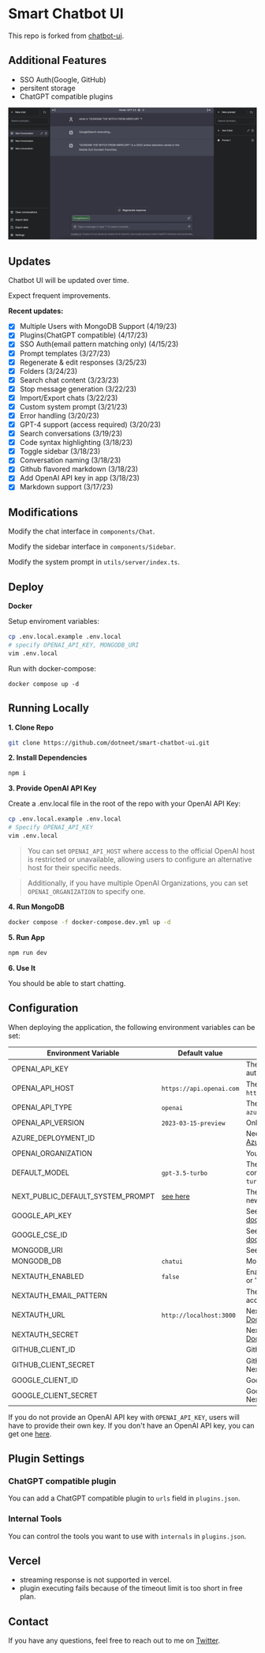 # Smart Chatbot UI

This repo is forked from [chatbot-ui](https://github.com/mckaywrigley/chatbot-ui).

## Additional Features

 - SSO Auth(Google, GitHub)
 - persitent storage 
 - ChatGPT compatible plugins

![Chatbot UI](./docs/screenshot_2023-04-18.png)

## Updates

Chatbot UI will be updated over time.

Expect frequent improvements.

**Recent updates:**

- [x] Multiple Users with MongoDB Support (4/19/23)
- [x] Plugins(ChatGPT compatible) (4/17/23)
- [x] SSO Auth(email pattern matching only) (4/15/23)
- [x] Prompt templates (3/27/23)
- [x] Regenerate & edit responses (3/25/23)
- [x] Folders (3/24/23)
- [x] Search chat content (3/23/23)
- [x] Stop message generation (3/22/23)
- [x] Import/Export chats (3/22/23)
- [x] Custom system prompt (3/21/23)
- [x] Error handling (3/20/23)
- [x] GPT-4 support (access required) (3/20/23)
- [x] Search conversations (3/19/23)
- [x] Code syntax highlighting (3/18/23)
- [x] Toggle sidebar (3/18/23)
- [x] Conversation naming (3/18/23)
- [x] Github flavored markdown (3/18/23)
- [x] Add OpenAI API key in app (3/18/23)
- [x] Markdown support (3/17/23)

## Modifications

Modify the chat interface in `components/Chat`.

Modify the sidebar interface in `components/Sidebar`.

Modify the system prompt in `utils/server/index.ts`.

## Deploy

**Docker**

Setup enviroment variables:

```bash
cp .env.local.example .env.local
# specify OPENAI_API_KEY, MONGODB_URI
vim .env.local
```

Run with docker-compose:

```shell
docker compose up -d
```

## Running Locally

**1. Clone Repo**

```bash
git clone https://github.com/dotneet/smart-chatbot-ui.git
```

**2. Install Dependencies**

```bash
npm i
```

**3. Provide OpenAI API Key**

Create a .env.local file in the root of the repo with your OpenAI API Key:

```bash
cp .env.local.example .env.local
# Specify OPENAI_API_KEY
vim .env.local
```

> You can set `OPENAI_API_HOST` where access to the official OpenAI host is restricted or unavailable, allowing users to configure an alternative host for their specific needs.

> Additionally, if you have multiple OpenAI Organizations, you can set `OPENAI_ORGANIZATION` to specify one.

**4. Run MongoDB**

```bash
docker compose -f docker-compose.dev.yml up -d
```

**5. Run App**

```bash
npm run dev
```

**6. Use It**

You should be able to start chatting.

## Configuration

When deploying the application, the following environment variables can be set:

| Environment Variable              | Default value                  | Description                                                                                                                               |
| --------------------------------- | ------------------------------ | ----------------------------------------------------------------------------------------------------------------------------------------- |
| OPENAI_API_KEY                    |                                | The default API key used for authentication with OpenAI                                                                                   |
| OPENAI_API_HOST                   | `https://api.openai.com`       | The base url, for Azure use `https://<endpoint>.openai.azure.com`                                                                         |
| OPENAI_API_TYPE                   | `openai`                       | The API type, options are `openai` or `azure`                                                                                             |
| OPENAI_API_VERSION                | `2023-03-15-preview`           | Only applicable for Azure OpenAI                                                                                                          |
| AZURE_DEPLOYMENT_ID               |                                | Needed when Azure OpenAI, Ref [Azure OpenAI API](https://learn.microsoft.com/zh-cn/azure/cognitive-services/openai/reference#completions) |
| OPENAI_ORGANIZATION               |                                | Your OpenAI organization ID                                                                                                               |
| DEFAULT_MODEL                     | `gpt-3.5-turbo`                | The default model to use on new conversations, for Azure use `gpt-35-turbo`                                                               |
| NEXT_PUBLIC_DEFAULT_SYSTEM_PROMPT | [see here](utils/app/const.ts) | The default system prompt to use on new conversations                                                                                     |
| GOOGLE_API_KEY                    |                                | See [Custom Search JSON API documentation][GCSE]                                                                                          |
| GOOGLE_CSE_ID                     |                                | See [Custom Search JSON API documentation][GCSE]                                                                                          |
| MONGODB_URI                       |                                | See [Official Document](https://www.mongodb.com/docs/manual/reference/connection-string/)                                                 |
| MONGODB_DB                        | `chatui`                       | MongoDB database name                                                                                                                     |
| NEXTAUTH_ENABLED                  | `false`                        | Enable SSO authentication. set 'true' or 'false'                                                                                          |
| NEXTAUTH_EMAIL_PATTERN            |                                | The email regex pattern granted access to chatbot-ui                                                                                      |
| NEXTAUTH_URL                      | `http://localhost:3000`        | NextAuth Settings. See [Official Document](https://next-auth.js.org/configuration/options)                                                |
| NEXTAUTH_SECRET                   |                                | NextAuth Settings. See [Official Document](https://next-auth.js.org/configuration/options)                                                |
| GITHUB_CLIENT_ID                  |                                | GitHub OAuth Client ID for NextAuth                                                                                                       |
| GITHUB_CLIENT_SECRET              |                                | GitHub OAuth Client Secret for NextAuth                                                                                                   |
| GOOGLE_CLIENT_ID                  |                                | Google OAuth Client ID for NextAuth                                                                                                       |
| GOOGLE_CLIENT_SECRET              |                                | Google OAuth Client Secret for NextAuth                                                                                                   |

If you do not provide an OpenAI API key with `OPENAI_API_KEY`, users will have to provide their own key.
If you don't have an OpenAI API key, you can get one [here](https://platform.openai.com/account/api-keys).

## Plugin Settings

### ChatGPT compatible plugin

You can add a ChatGPT compatible plugin to `urls` field in `plugins.json`.

### Internal Tools

You can control the tools you want to use with `internals` in `plugins.json`.

## Vercel

 - streaming response is not supported in vercel.
 - plugin executing fails because of the timeout limit is too short in free plan.

## Contact

If you have any questions, feel free to reach out to me on [Twitter](https://twitter.com/santa128bit).

[GCSE]: https://developers.google.com/custom-search/v1/overview
